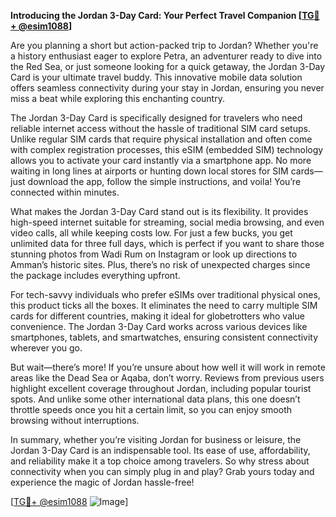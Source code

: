**Introducing the Jordan 3-Day Card: Your Perfect Travel Companion [[TG💪+ @esim1088](https://t.me/s/esim1088)]**

Are you planning a short but action-packed trip to Jordan? Whether you're a history enthusiast eager to explore Petra, an adventurer ready to dive into the Red Sea, or just someone looking for a quick getaway, the Jordan 3-Day Card is your ultimate travel buddy. This innovative mobile data solution offers seamless connectivity during your stay in Jordan, ensuring you never miss a beat while exploring this enchanting country.

The Jordan 3-Day Card is specifically designed for travelers who need reliable internet access without the hassle of traditional SIM card setups. Unlike regular SIM cards that require physical installation and often come with complex registration processes, this eSIM (embedded SIM) technology allows you to activate your card instantly via a smartphone app. No more waiting in long lines at airports or hunting down local stores for SIM cards—just download the app, follow the simple instructions, and voila! You’re connected within minutes.

What makes the Jordan 3-Day Card stand out is its flexibility. It provides high-speed internet suitable for streaming, social media browsing, and even video calls, all while keeping costs low. For just a few bucks, you get unlimited data for three full days, which is perfect if you want to share those stunning photos from Wadi Rum on Instagram or look up directions to Amman’s historic sites. Plus, there’s no risk of unexpected charges since the package includes everything upfront.

For tech-savvy individuals who prefer eSIMs over traditional physical ones, this product ticks all the boxes. It eliminates the need to carry multiple SIM cards for different countries, making it ideal for globetrotters who value convenience. The Jordan 3-Day Card works across various devices like smartphones, tablets, and smartwatches, ensuring consistent connectivity wherever you go.

But wait—there’s more! If you’re unsure about how well it will work in remote areas like the Dead Sea or Aqaba, don’t worry. Reviews from previous users highlight excellent coverage throughout Jordan, including popular tourist spots. And unlike some other international data plans, this one doesn’t throttle speeds once you hit a certain limit, so you can enjoy smooth browsing without interruptions.

In summary, whether you’re visiting Jordan for business or leisure, the Jordan 3-Day Card is an indispensable tool. Its ease of use, affordability, and reliability make it a top choice among travelers. So why stress about connectivity when you can simply plug in and play? Grab yours today and experience the magic of Jordan hassle-free!

[[TG💪+ @esim1088](https://t.me/s/esim1088) ![Image](https://i.postimg.cc/Y0z9fWf4/image.png)]